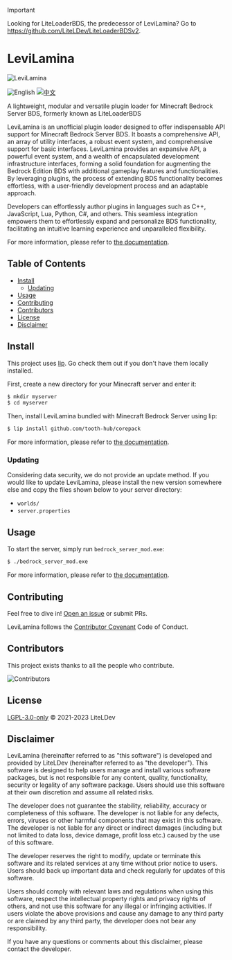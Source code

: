 > [!IMPORTANT]
> Looking for LiteLoaderBDS, the predecessor of LeviLamina? Go to <https://github.com/LiteLDev/LiteLoaderBDSv2>.

# LeviLamina

![LeviLamina](https://socialify.git.ci/LiteLDev/LeviLamina/image?description=1&font=Raleway&forks=1&issues=1&logo=https%3A%2F%2Fraw.githubusercontent.com%2FLiteLDev%2FLeviLamina%2FHEAD%2Fdocs%2Fimg%2Flogo.svg&name=1&owner=1&pattern=Circuit%20Board&pulls=1&stargazers=1&theme=Auto)

![English](https://img.shields.io/badge/English-inactive?style=for-the-badge)&nbsp;[![中文](https://img.shields.io/badge/简体中文-informational?style=for-the-badge)](README.zh.md)

A lightweight, modular and versatile plugin loader for Minecraft Bedrock Server BDS, formerly known as LiteLoaderBDS

LeviLamina is an unofficial plugin loader designed to offer indispensable API support for Minecraft Bedrock Server BDS. It boasts a comprehensive API, an array of utility interfaces, a robust event system, and comprehensive support for basic interfaces. LeviLamina provides an expansive API, a powerful event system, and a wealth of encapsulated development infrastructure interfaces, forming a solid foundation for augmenting the Bedrock Edition BDS with additional gameplay features and functionalities. By leveraging plugins, the process of extending BDS functionality becomes effortless, with a user-friendly development process and an adaptable approach.

Developers can effortlessly author plugins in languages such as C++, JavaScript, Lua, Python, C#, and others. This seamless integration empowers them to effortlessly expand and personalize BDS functionality, facilitating an intuitive learning experience and unparalleled flexibility.

For more information, please refer to [the documentation](https://levilamina.liteldev.com).

## Table of Contents

- [Install](#install)
  - [Updating](#updating)
- [Usage](#usage)
- [Contributing](#contributing)
- [Contributors](#contributors)
- [License](#license)
- [Disclaimer](#disclaimer)

## Install

This project uses [lip](https://github.com/lippkg/lip). Go check them out if you don't have them locally installed.

First, create a new directory for your Minecraft server and enter it:

```sh
$ mkdir myserver
$ cd myserver
```

Then, install LeviLamina bundled with Minecraft Bedrock Server using lip:

```sh
$ lip install github.com/tooth-hub/corepack
```

For more information, please refer to [the documentation](https://levilamina.liteldev.com).

### Updating

Considering data security, we do not provide an update method. If you would like to update LeviLamina, please install the new version somewhere else and copy the files shown below to your server directory:

- `worlds/`
- `server.properties`

## Usage

To start the server, simply run `bedrock_server_mod.exe`: 

```sh
$ ./bedrock_server_mod.exe
```

For more information, please refer to [the documentation](https://levilamina.liteldev.com).

## Contributing

Feel free to dive in! [Open an issue](https://github.com/LiteLDev/LeviLamina/issues/new/choose) or submit PRs.

LeviLamina follows the [Contributor Covenant](https://www.contributor-covenant.org/version/2/1/code_of_conduct/) Code of Conduct.

## Contributors

This project exists thanks to all the people who contribute.

![Contributors](https://contrib.rocks/image?repo=LiteLDev/LeviLamina)

## License

[LGPL-3.0-only](LICENSE) © 2021-2023 LiteLDev

## Disclaimer

LeviLamina (hereinafter referred to as "this software") is developed and 
provided by LiteLDev (hereinafter referred to as "the developer"). This software is designed 
to help users manage and install various software packages, but is not responsible for any 
content, quality, functionality, security or legality of any software package. Users should 
use this software at their own discretion and assume all related risks.

The developer does not guarantee the stability, reliability, accuracy or completeness of this 
software. The developer is not liable for any defects, errors, viruses or other harmful components 
that may exist in this software. The developer is not liable for any direct or indirect damages 
(including but not limited to data loss, device damage, profit loss etc.) caused by the use of 
this software.

The developer reserves the right to modify, update or terminate this software and its related 
services at any time without prior notice to users. Users should back up important data and check 
regularly for updates of this software.

Users should comply with relevant laws and regulations when using this software, respect the 
intellectual property rights and privacy rights of others, and not use this software for any 
illegal or infringing activities. If users violate the above provisions and cause any damage 
to any third party or are claimed by any third party, the developer does not bear any 
responsibility.

If you have any questions or comments about this disclaimer, please contact the developer.
